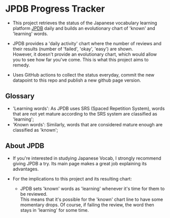 # JPDB Progress Tracker

- This project retrieves the status of the Japanese vocabulary learning platform [JPDB](https://jpdb.io/) daily and builds an evolutionary chart of 'known' and 'learning' words.
- JPDB provides a 'daily activity' chart where the number of reviews and their results (number of 'failed', 'okay', 'easy') are shown. \
However, it doesn't provide an evolutionary chart, which would allow you to see how far you've come. This is what this project aims to remedy.

- Uses GitHub actions to collect the status everyday, commit the new datapoint to this repo and publish a new github page version.

## Glossary
- 'Learning words': As JPDB uses SRS (Spaced Repetition System), words that are not yet mature according to the SRS system are classified as 'learning';
- 'Known words': Similarly, words that are considered mature enough are classified as 'known';


## About JPDB

- If you're interested in studying Japanese Vocab, I strongly recommend giving JPDB a try. Its main page makes a great job explaining its advantages.

- For the implications to this project and its resulting chart:
  -  JPDB sets 'known' words as 'learning' whenever it's time for them to be reviewed. \
This means that it's possible for the 'known' chart line to have some momentary drops. Of course, if failing the review, the word then stays in 'learning' for some time.

